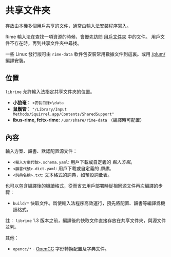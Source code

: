 # 共享文件夾

存放由本機多個用戶共享的文件，通常由輸入法安裝程序寫入。

Rime 輸入法在查找一項資源的時候，會優先訪問 [用戶文件夾](#UserData) 中的文件。
用戶文件不存在時，再到共享文件夾中尋找。

一些 Linux 發行版可由 `rime-data` 軟件包安裝常用數據文件到這裏。或用 [/plum/][plum-make-install] 編譯安裝。

  [plum-make-install]: https://github.com/rime/plum#install-as-shared-data

## 位置

`librime` 允許輸入法指定共享文件夾的位置。

- **小狼毫：** `<安裝目錄>\data`
- **鼠鬚管：** `"/Library/Input Methods/Squirrel.app/Contents/SharedSupport"`
- **ibus-rime, fcitx-rime:** `/usr/share/rime-data` （編譯時可配置）

## 內容

輸入方案、韻書、默認配置源文件：

- `<輸入方案代號>.schema.yaml`: 用戶下載或自定義的 *輸入方案*。
- `<韻書代號>.dict.yaml`: 用戶下載或自定義的 *韻書*。
- `<詞典名稱>.txt`: 文本格式的詞典，如預設詞彙表。

也可以包含編譯後的機讀格式，從而省去用戶部署時從相同源文件再次編譯的步驟：

- `build/*` 快取文件。爲使輸入法程序高效運行，預先將配置、韻書等編譯爲機讀格式。

註： `librime` 1.3 版本之前，編譯後的快取文件直接存放在共享文件夾，與源文件並列。

其他：

- `opencc/*` - [OpenCC](https://github.com/BYVoid/OpenCC) 字形轉換配置及字典文件。

